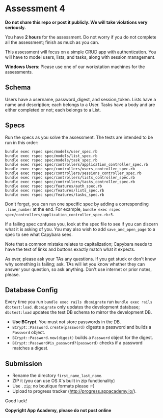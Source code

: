# Assessment 4

**Do not share this repo or post it publicly. We will take violations
very seriously.**

You have **2 hours** for the assessment. Do not worry if
you do not complete all the assessment; finish as much as you can.

This assessment will focus on a simple CRUD app with authentication. You will
have to model users, lists, and tasks, along with session management.

**Windows Users**: Please use one of our workstation machines for the
assessments.

## Schema

Users have a username, password_digest, and session_token.
Lists have a name and description; each belongs to a User.
Tasks have a body and are either completed or not; each belongs to a
List.

## Specs

Run the specs as you solve the assessment. The tests are intended to
be run in this order:

```
bundle exec rspec spec/models/user_spec.rb
bundle exec rspec spec/models/list_spec.rb
bundle exec rspec spec/models/task_spec.rb
bundle exec rspec spec/controllers/application_controller_spec.rb
bundle exec rspec spec/controllers/users_controller_spec.rb
bundle exec rspec spec/controllers/sessions_controller_spec.rb
bundle exec rspec spec/controllers/lists_controller_spec.rb
bundle exec rspec spec/controllers/tasks_controller_spec.rb
bundle exec rspec spec/features/auth_spec.rb
bundle exec rspec spec/features/lists_spec.rb
bundle exec rspec spec/features/tasks_spec.rb
```

Don't forget, you can run one specific spec by adding a corresponding
`:line_number` at the end. For example, `bundle exec rspec spec/controllers/application_controller_spec.rb:5`.

If a failing spec confuses you, look at the spec file to see if you
can discern what it is asking of you. You may also wish to add
`save_and_open_page` to a spec to see what Capybara sees.

Note that a common mistake relates to capitalization; Capybara needs
to have the text of links and buttons exactly match what it expects.

As ever, please ask your TAs any questions. If you get stuck or don't
know why something is failing; ask. TAs will let you know whether they
can answer your question, so ask anything. Don't use internet or prior
notes, please.

## Database Config

Every time you run `bundle exec rails db:migrate` run `bundle exec rails
db:test:load`. `db:migrate` only updates the development database;
`db:test:load` updates the test DB schema to mirror the development DB.

* **Use BCrypt**. You must not store passwords in the DB.
* `BCrypt::Password.create(password)` digests a password and builds a
  `Password` object.
* `BCrypt::Password.new(digest)` builds a `Password` object for the
  digest.
* `BCrypt::Password#is_password?(password)` checks if a password
  matches a digest.

## Submission

* Rename the directory `first_name_last_name`.
* ZIP it (you can use OS X's built in zip functionality)
* Use `.zip`; no boutique formats please :-)
* Upload to progress tracker (http://progress.appacademy.io/).

Good luck!

**Copyright App Academy, please do not post online**
